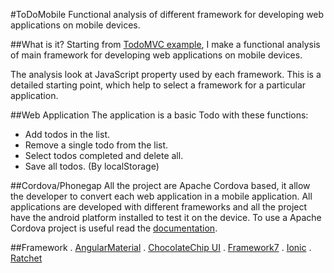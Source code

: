 #ToDoMobile
Functional analysis of different framework for developing web applications on mobile devices.

##What is it?
Starting from [TodoMVC example](todomvc.com), I make a functional analysis of main framework for developing web applications on mobile devices.

The analysis look at JavaScript property used by each framework.
This is a detailed starting point, which help to select a framework for a particular application.

##Web Application
The application is a basic Todo with these functions:
  * Add todos in the list.
  * Remove a single todo from the list.
  * Select todos completed and delete all.
  * Save all todos. (By localStorage)
  
##Cordova/Phonegap
All the project are Apache Cordova based, it allow the developer to convert each web application in a mobile application.
All applications are developed with different frameworks and all the project have the android platform installed to test it on the device.
To use a Apache Cordova project is useful read the [documentation](http://cordova.apache.org/docs/en/4.0.0/).

##Framework
  . [AngularMaterial](https://material.angularjs.org/)
  . [ChocolateChip UI](http://chocolatechip-ui.com/)
  . [Framework7](http://www.idangero.us/framework7/)
  . [Ionic](http://ionicframework.com/)
  . [Ratchet](http://goratchet.com/)

